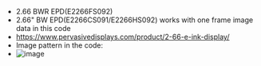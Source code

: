 * 2.66 BWR EPD(E2266FS092)
* 2.66" BW EPD(E2266CS091/E2266HS092) works with one frame image data in this code
* https://www.pervasivedisplays.com/product/2-66-e-ink-display/
* Image pattern in the code:
* ![image](https://github.com/Hardy-PDi/ePaper_PervasiveDisplays/blob/master/2.66_BWR/2.66_BWR.bmp)
